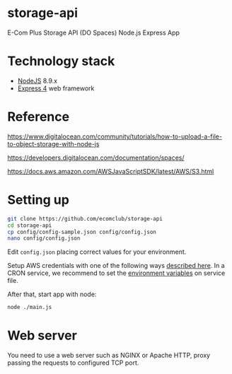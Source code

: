 # storage-api
E-Com Plus Storage API (DO Spaces) Node.js Express App

# Technology stack
+ [NodeJS](https://nodejs.org/en/) 8.9.x
+ [Express 4](http://expressjs.com/) web framework

# Reference
https://www.digitalocean.com/community/tutorials/how-to-upload-a-file-to-object-storage-with-node-js

https://developers.digitalocean.com/documentation/spaces/

https://docs.aws.amazon.com/AWSJavaScriptSDK/latest/AWS/S3.html

# Setting up
```bash
git clone https://github.com/ecomclub/storage-api
cd storage-api
cp config/config-sample.json config/config.json
nano config/config.json
```

Edit `config.json` placing correct values for your environment.

Setup AWS credentials with one of the following ways
[described here](https://docs.aws.amazon.com/sdk-for-javascript/v2/developer-guide/setting-credentials-node.html).
In a CRON service, we recommend to set the
[environment variables](https://docs.aws.amazon.com/sdk-for-javascript/v2/developer-guide/loading-node-credentials-environment.html)
on service file.

After that, start app with node:

```bash
node ./main.js
```

# Web server
You need to use a web server such as NGINX or Apache HTTP,
proxy passing the requests to configured TCP port.
